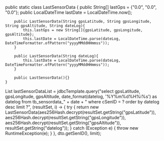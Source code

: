 public static class LastSensorData {
        public String[] lastGps = {"0.0", "0.0", "0.0"};
        public LocalDateTime lastDate = LocalDateTime.now();

        public LastSensorData(String gpsLatitude, String gpsLongitude, String gpsAltitude, String dateLog){
            this.lastGps = new String[]{gpsLatitude, gpsLongitude, gpsAltitude};
            this.lastDate = LocalDateTime.parse(dateLog, DateTimeFormatter.ofPattern("yyyyMMddHHmmss"));
        }

        public LastSensorData(String dateLog){
            this.lastDate = LocalDateTime.parse(dateLog, DateTimeFormatter.ofPattern("yyyyMMddHHmmss"));
        }

        public LastSensorData(){}
    }


List<LastSensorData> lastSensorDataList = jdbcTemplate.query("select gpsLatitude, gpsLongitude, gpsAltitude, date_format(datelog, '%Y%m%d%H%i%s') as datelog from tb_sensordata_" + date + " where cSenID = ? order by datelog desc limit ?",
                (resultSet, i) -> {
                    try {
                        return new LastSensorData(aes256Hash.decrypt(resultSet.getString("gpsLatitude")), aes256Hash.decrypt(resultSet.getString("gpsLongitude")), aes256Hash.decrypt(resultSet.getString("gpsAltitude")), resultSet.getString("datelog"));
                    } catch (Exception e) {
                        throw new RuntimeException(e);
                    }
                }, dto.getSenID(), limit);

